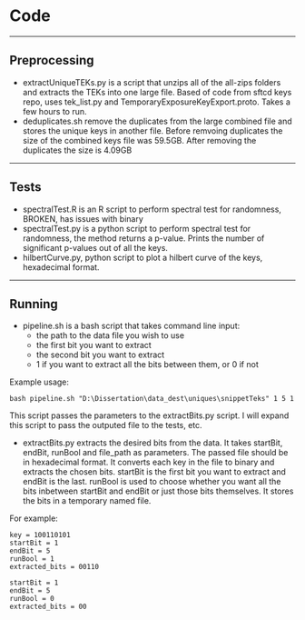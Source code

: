 # Code
---

## Preprocessing
- extractUniqueTEKs.py is a script that unzips all of the all-zips folders and extracts the TEKs into one large file. Based of code from sftcd keys repo, uses tek_list.py and TemporaryExposureKeyExport.proto. Takes a few hours to run.
- deduplicates.sh remove the duplicates from the large combined file and stores the unique keys in another file. Before remvoing duplicates the size of the combined keys file was 59.5GB. After removing the duplicates the size is 4.09GB

--- 

## Tests
- spectralTest.R is an R script to perform spectral test for randomness, BROKEN, has issues with binary
- spectralTest.py is a python script to perform spectral test for randomness, the method returns a p-value. Prints the number of significant p-values out of all the keys.
- hilbertCurve.py, python script to plot a hilbert curve of the keys, hexadecimal format.

---

## Running
- pipeline.sh is a bash script that takes command line input:
    - the path to the data file you wish to use
    - the first bit you want to extract
    - the second bit you want to extract
    - 1 if you want to extract all the bits between them, or 0 if not

Example usage:
```
bash pipeline.sh "D:\Dissertation\data_dest\uniques\snippetTeks" 1 5 1
```

This script passes the parameters to the extractBits.py script. I will expand this script to pass the outputed file to the tests, etc.

- extractBits.py extracts the desired bits from the data. It takes startBit, endBit, runBool and file_path as parameters. The passed file should be in hexadecimal format. It converts each key in the file to binary and extracts the chosen bits. startBit is the first bit you want to extract and endBit is the last. runBool is used to choose whether you want all the bits inbetween startBit and endBit or just those bits themselves. It stores the bits in a temporary  named file. 

For example:
```
key = 100110101
startBit = 1
endBit = 5
runBool = 1
extracted_bits = 00110

startBit = 1
endBit = 5
runBool = 0
extracted_bits = 00
```
